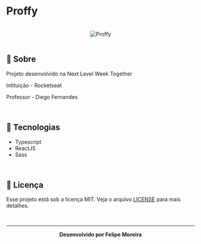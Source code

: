 # Proffy

<br>

<div align="center">
  <img src="https://repository-images.githubusercontent.com/284681985/ef60de00-32e3-11eb-8389-678eebd5788a" alt="Proffy">
</div>

<br>

## :bookmark_tabs: Sobre

Projeto desenvolvido na Next Level Week Together

Intituição - Rocketseat

Professor - Diego Fernandes

<br>

## :rocket: Tecnologias

- Typescript
- ReactJS
- Sass

<br>

## :green_book: Licença 

Esse projeto está sob a licença MIT. Veja o arquivo [LICENSE](LICENSE) para mais detalhes.

<br>

---

<div align="center">
    <b>Desenvolvido por Felipe Moreira</b>
</div>

